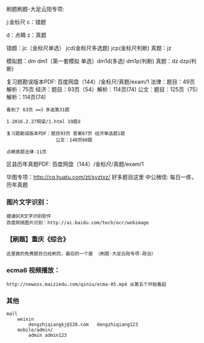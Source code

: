 刷题刷题-大足云阳专项:




j:金标尺
c：错题

d：点睛
z：真题

错题：jc（金标尺单选）  jcd(金标尺多选题)   jcp(金标尺判断)
真题：jz

模拟题：dm dm1（第一套模拟 单选）dm1d(多选) dm1p(判断) 
真题：dz  dzp(判断) 


复习题勘误版本PDF: 百度网盘（144）/金标尺/真题/exam/1
    法律：题目：49页  解析：75页
    经济：题目：93页（54）解析：114页(74)
    公文：题目：125页（75）解析：114页(74)
    
    看到了 63页 ==》多选第31题

    1-2016.2.27铜梁/1.html 19题d

    复习题勘误版本PDF：题目93页 答案87页 经济单选题1题
                      公文：140页60题                        

    点睛真题法律-11页



区县历年真题PDF: 百度网盘（144）/金标尺/真题/exam/1

华图专项：http://cq.huatu.com/zt/syztxz/ 好多题目这里
中公微信: 每日一练，历年真题


### 图片文字识别：
    捷速OCR文字识别软件
    百度网络图片识别：http://ai.baidu.com/tech/ocr/webimage

### 【刷题】重庆《综合》
    这里面的免费题目已经刷完，最后的一个是 （刷题-大足云阳专项-政治）



### ecma6 视频播放：
    http://newoss.maiziedu.com/qiniu/ecma-05.mp4 从第五个开始看起

### 其他
    mall 
        weixin    
            dengzhiqiangkj@126.com   dengzhiqiang123   
        mobile/admin/
            admin admin123